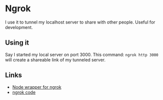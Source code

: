 # Ngrok

I use it to tunnel my localhost server to share with other people. Useful for development.

## Using it

Say I started my local server on port 3000. This command: `ngrok http 3000` will create a shareable link of my tunneled server.

## Links

* [Node wrapper for ngrok](https://github.com/bubenshchykov/ngrok)
* [ngrok code](https://github.com/inconshreveable/ngrok)
